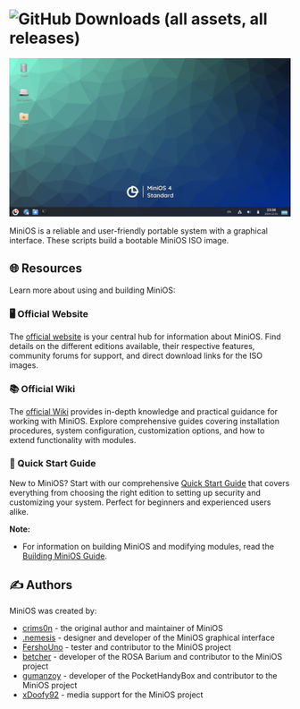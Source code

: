 # ![GitHub Downloads (all assets, all releases)](https://img.shields.io/github/downloads/minios-linux/minios-live/total?style=for-the-badge&logoSize=30&label=%20TOTAL%20DOWNLOADS&labelColor=white&color=orange)

![MiniOS](images/minios.png)

MiniOS is a reliable and user-friendly portable system with a graphical interface. These scripts build a bootable MiniOS ISO image.

## 🌐 Resources

Learn more about using and building MiniOS:

### 🖥️ Official Website

The [official website](https://minios.dev) is your central hub for information about MiniOS.  Find details on the different editions available, their respective features, community forums for support, and direct download links for the ISO images.

### 📚 Official Wiki

The [official Wiki](https://github.com/minios-linux/minios-live/wiki) provides in-depth knowledge and practical guidance for working with MiniOS. Explore comprehensive guides covering installation procedures, system configuration, customization options, and how to extend functionality with modules.

### 🚀 Quick Start Guide

New to MiniOS? Start with our comprehensive [Quick Start Guide](https://github.com/minios-linux/minios-live/wiki/Quick-Start) that covers everything from choosing the right edition to setting up security and customizing your system. Perfect for beginners and experienced users alike.

**Note:**

* For information on building MiniOS and modifying modules, read the [Building MiniOS Guide](https://github.com/minios-linux/minios-live/wiki/Building-MiniOS).

## ✍️ Authors

MiniOS was created by:
- [crims0n](https://github.com/crim50n) - the original author and maintainer of MiniOS
- [.nemesis](https://github.com/zukhovich) - designer and developer of the MiniOS graphical interface
- [FershoUno](https://github.com/fershouno) - tester and contributor to the MiniOS project
- [betcher](https://github.com/betcher) - developer of the ROSA Barium and contributor to the MiniOS project
- [gumanzoy](https://github.com/gumanzoy) - developer of the PocketHandyBox and contributor to the MiniOS project
- [xDoofy92](https://github.com/xDoofy92) - media support for the MiniOS project
